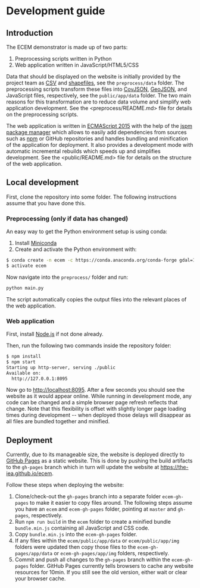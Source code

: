 # Development guide

## Introduction

The ECEM demonstrator is made up of two parts:

1. Preprocessing scripts written in Python
2. Web application written in JavaScript/HTML5/CSS

Data that should be displayed on the website is initially provided by the project team as
[CSV](https://en.wikipedia.org/wiki/Comma-separated_values) and [shapefiles](https://en.wikipedia.org/wiki/Shapefile),
see the `preprocess/data` folder.
The preprocessing scripts transform these files into [CovJSON](https://covjson.org), [GeoJSON](http://geojson.org),
and JavaScript files, respectively, see the `public/app/data` folder.
The two main reasons for this transformation are to reduce data volume and simplify web application development.
See the <preprocess/README.md> file for details on the preprocessing scripts.

The web application is written in [ECMAScript 2015](https://babeljs.io/docs/learn-es2015/)
with the help of the [jspm package manager](http://jspm.io/)
which allows to easily add dependencies from sources such as [npm](https://www.npmjs.com/) or GitHub repositories and
handles bundling and minification of the application for deployment. It also provides a development mode
with automatic incremental rebuilds which speeds up and simplifies development.
See the <public/README.md> file for details on the structure of the web application.

## Local development

First, clone the repository into some folder. The following instructions assume that you have done this.

### Preprocessing (only if data has changed)

An easy way to get the Python environment setup is using conda:

1. Install [Miniconda](http://conda.pydata.org/miniconda.html)
2. Create and activate the Python environment with:
```sh
$ conda create -n ecem -c https://conda.anaconda.org/conda-forge gdal=1.* python=3.*
$ activate ecem
```

Now navigate into the `preprocess/` folder and run:
```sh
python main.py
```

The script automatically copies the output files into the relevant places of the web application.

### Web application

First, install [Node.js](https://nodejs.org/) if not done already.

Then, run the following two commands inside the repository folder:

```bash
$ npm install
$ npm start
Starting up http-server, serving ./public
Available on:
  http://127.0.0.1:8095
```

Now go to <http://localhost:8095>. After a few seconds you should see the website as it would appear online.
While running in development mode, any code can be changed and a simple browser page refresh reflects that change.
Note that this flexibility is offset with slightly longer page loading times during development --
when deployed those delays will disappear as all files are bundled together and minified.

## Deployment

Currently, due to its manageable size, the website is deployed directly to [GitHub Pages](https://pages.github.com/)
as a static website. This is done by pushing the build artifacts to the `gh-pages` branch
which in turn will update the website at https://the-iea.github.io/ecem.

Follow these steps when deploying the website:

1. Clone/check-out the `gh-pages` branch into a separate folder `ecem-gh-pages` to make it easier to copy files around.
   The following steps assume you have an `ecem` and `ecem-gh-pages` folder, pointing at `master` and `gh-pages`, respectively.
2. Run `npm run build` in the `ecem` folder to create a minified bundle `bundle.min.js` containing all JavaScript and CSS code.
3. Copy `bundle.min.js` into the `ecem-gh-pages` folder.
4. If any files within the `ecem/public/app/data` or `ecem/public/app/img` folders were updated then copy those files
   to the `ecem-gh-pages/app/data` or `ecem-gh-pages/app/img` folders, respectively.
5. Commit and push all changes to the `gh-pages` branch within the `ecem-gh-pages` folder.
   GitHub Pages currently tells browsers to cache any website resources for 10min.
   If you still see the old version, either wait or clear your browser cache.
